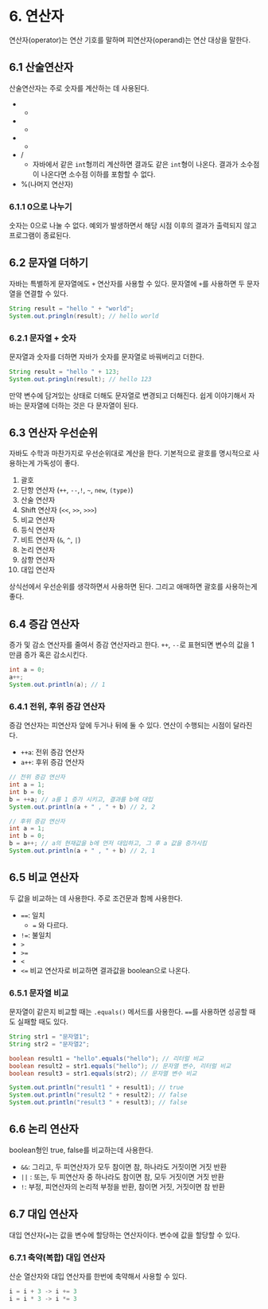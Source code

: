 # 6. 연산자
연산자(operator)는 연산 기호를 말하며 피연산자(operand)는 연산 대상을 말한다.

## 6.1 산술연산자
산술연산자는 주로 숫자를 계산하는 데 사용된다.
- +
- -
- *
- /
	- 자바에서 같은 `int`형끼리 계산하면 결과도 같은 `int`형이 나온다. 결과가 소수점이 나온다면 소수점 이하를 포함할 수 없다.
- %(나머지 연산자)

### 6.1.1 0으로 나누기
숫자는 0으로 나눌 수 없다.
예외가 발생하면서 해당 시점 이후의 결과가 출력되지 않고 프로그램이 종료된다.

## 6.2 문자열 더하기
자바는 특별하게 문자열에도 `+` 연산자를 사용할 수 있다.
문자열에 `+`를 사용하면 두 문자열을 연결할 수 있다.

```java
String result = "hello " + "world";
System.out.pringln(result); // hello world
```

### 6.2.1 문자열 + 숫자
문자열과 숫자를 더하면 자바가 숫자를 문자열로 바꿔버리고 더한다.
```java
String result = "hello " + 123;
System.out.pringln(result); // hello 123
```
만약 변수에 담겨있는 상태로 더해도 문자열로 변경되고 더해진다. 쉽게 이야기해서 자바는 문자열에 더하는 것은 다 문자열이 된다.

## 6.3 연산자 우선순위
자바도 수학과 마찬가지로 우선순위대로 계산을 한다.
기본적으로 괄호를 명시적으로 사용하는게 가독성이 좋다.
1. 괄호
2. 단항 연산자 (`++`, `--`,`!`, `~`, `new`, `(type)`)
3. 산술 연산자
4. Shift 연산자 (`<<`, `>>`, `>>>`)
5. 비교 연산자
6. 등식 연산자
7. 비트 연산자 (`&`, `^`, `|`)
8. 논리 연산자
9. 삼항 연산자
10. 대입 연산자

상식선에서 우선순위를 생각하면서 사용하면 된다.
그리고 애매하면 괄호를 사용하는게 좋다.

## 6.4 증감 연산자
증가 및 감소 연산자를 줄여서 증감 연산자라고 한다.
`++`, `--`로 표현되면 변수의 값을 1만큼 증가 혹은 감소시킨다.
```java
int a = 0;
a++;
System.out.println(a); // 1
```

### 6.4.1 전위, 후위 증감 연산자
증감 연산자는 피연산자 앞에 두거나 뒤에 둘 수 있다. 연산이 수행되는 시점이 달라진다.
- `++a`: 전위 증감 연산자
- `a++`: 후위 증감 연산자
```java
// 전위 증감 연산자
int a = 1;
int b = 0;
b = ++a; // a를 1 증가 시키고, 결과를 b에 대입
System.out.println(a + " , " + b) // 2, 2

// 후위 증감 연산자
int a = 1;
int b = 0;
b = a++; // a의 현재값을 b에 먼저 대입하고, 그 후 a 값을 증가시킴
System.out.println(a + " , " + b) // 2, 1
```

## 6.5 비교 연산자
두 값을 비교하는 데 사용한다. 주로 조건문과 함께 사용한다.
- ` == `: 일치
	- ` = ` 와 다르다.
- `!=`: 불일치
- `>`
- `>=`
- `<`
- `<=`
비교 연산자로 비교하면 결과값을 boolean으로 나온다.

### 6.5.1 문자열 비교
문자열이 같은지 비교할 때는 `.equals()` 메서드를 사용한다.
` == `를 사용하면 성공할 때도 실패할 때도 있다.
```java
String str1 = "문자열1";
String str2 = "문자열2";

boolean result1 = "hello".equals("hello"); // 리터럴 비교
boolean result2 = str1.equals("hello"); // 문자열 변수, 리터럴 비교
boolean result3 = str1.equals(str2); // 문자열 변수 비교

System.out.println("result1 " + result1); // true
System.out.println("result2 " + result2); // false
System.out.println("result3 " + result3); // false
```
## 6.6 논리 연산자
boolean형인 true, false를 비교하는데 사용한다.
- `&&`: 그리고, 두 피연산자가 모두 참이면 참, 하나라도 거짓이면 거짓 반환
- `||` : 또는, 두 피연산자 중 하나라도 참이면 참, 모두 거짓이면 거짓 반환
- `!`: 부정, 피연산자의 논리적 부정을 반환, 참이면 거짓, 거짓이면 참 반환

## 6.7 대입 연산자
대입 연산자(` = `)는 값을 변수에 할당하는 연산자이다.
변수에 값을 할당할 수 있다.

### 6.7.1 축약(복합) 대입 연산자
산순 열산자와 대입 연산자를 한번에 축약해서 사용할 수 있다.
```java
i = i + 3 -> i += 3
i = i * 3 -> i *= 3
```
